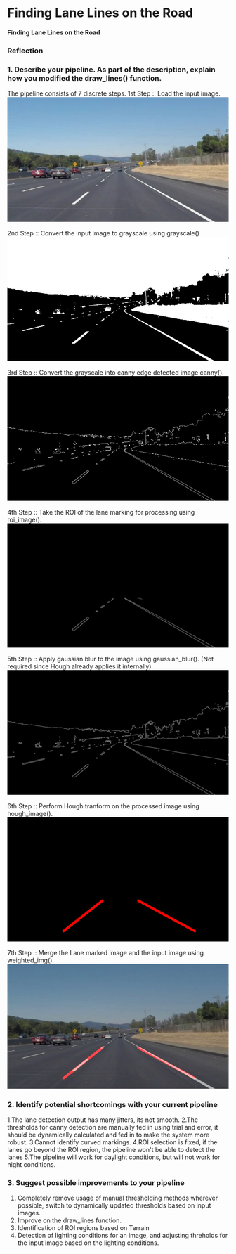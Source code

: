 # **Finding Lane Lines on the Road** 

**Finding Lane Lines on the Road**

### Reflection

### 1. Describe your pipeline. As part of the description, explain how you modified the draw_lines() function.

The pipeline consists of 7 discrete steps.
1st Step :: Load the input image.
![Main_Image](BLF_main.jpg)

2nd Step :: Convert the input image to grayscale using grayscale()
![Grayscale](BLF_grayscale.jpg)

3rd Step :: Convert the grayscale into canny edge detected image canny().
![Canny](BLF_canny.jpg)

4th Step :: Take the ROI of the lane marking for processing using roi_image().
![ROI](BLF_ROIimage.jpg)

5th Step :: Apply gaussian blur to the image using gaussian_blur(). (Not required since Hough already applies it internally)
![Gaussian_Blur](BLF_gaussianblur.jpg)

6th Step :: Perform Hough tranform on the processed image using hough_image().
![Hough](BLF_Houghimage.jpg)

7th Step :: Merge the Lane marked image and the input image using weighted_img().
![Output](BLF_Final_Image.jpg)

### 2. Identify potential shortcomings with your current pipeline

1.The lane detection output has many jitters, its not smooth.
2.The thresholds for canny detection are manually fed in using trial and error, it should be dynamically calculated and fed in to make    the system more robust.
3.Cannot identify curved markings.
4.ROI selection is fixed, if the lanes go beyond the ROI region, the pipeline won't be able to detect the lanes
5.The pipeline will work for daylight conditions, but will not work for night conditions.


### 3. Suggest possible improvements to your pipeline
1. Completely remove usage of manual thresholding methods wherever possible, switch to dynamically updated thresholds based on input images.
2. Improve on the draw_lines function.
3. Identification of ROI regions based on Terrain
4. Detection of lighting conditions for an image, and adjusting threholds for the input image based on the lighting conditions.

